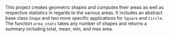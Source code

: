 This project creates geometric shapes and computes their areas as well as respective statistics in regards to the various areas. It includes an abstract base class `Shape` and two more specific applications for `Square` and `Circle`. The function `area_stats` takes any number of shapes and returns a summary including total, mean, min, and max area. 
